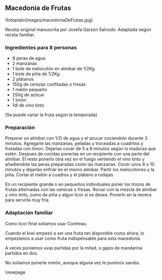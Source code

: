 ## Macedonia de Frutas

\fotoplato{images/macedoniaDeFrutas.jpg}

Receta original manuscrita por Josefa Garzón Salcedo.
Adaptada según receta familiar.

### Ingredientes para 8 personas

- 8 peras de agua
- 2 manzanas
- 1 bote de melocotón en almibar de 1/2Kg
- 1 bote de piña de 1/2Kg
- 2 plátanos
- 150g de cerezas confitadas o fresas
- 1 melón pequeño
- 250g de azúcar
- 1 limón
- 1dl de vino tinto

(Se puede variar la fruta según la temporada)

### Preparación

Preparar un almibar con 1/2l de agua y el azucar cociendolo durante 3 minutos.
Agregarle las manzanas, peladas y troceadas a cuadritos y frotadas con limon.
Dejarlas cocer  de 5 a 8 minutos según lo maduras que estén.
Despues de cocidas ponerlas en un recipiente con una parte del almibar.
El resto ponerlo otra vez en el fuego vertiendo el vino tinto y añadiendole las peras preparadas como las manzanas.
Cocer unos 8 o 10 minutos y dejarlas enfriar en el mismo almibar.
Partir los melocotones y la piña.
Cortar el melón a cuadros y el plátano a rodajas.

En un recipiente grande o en pequeños individuales poner los trozos de frutas alternadas con las cerecas o fresas.
Rociar con la mezcla de almibar y vino tinto, zumo de piña y algun licor si se desea.
Ponerlo en la nevera para servirla muy fría.

### Adaptación familiar

Como licor final soliamos usar Contreau.

Cuando el kiwi empezó a ser una fruta tan disponible como ahora,
lo empezamos a usar como fruta indispensable para esta macedonia.

A veces poníamos uvas partidas por la mitad,
o gajos de mandarina partidos en dos.

No solíamos ponerle melón, aunque alguna vez
le pusimos sandia.


\newpage
